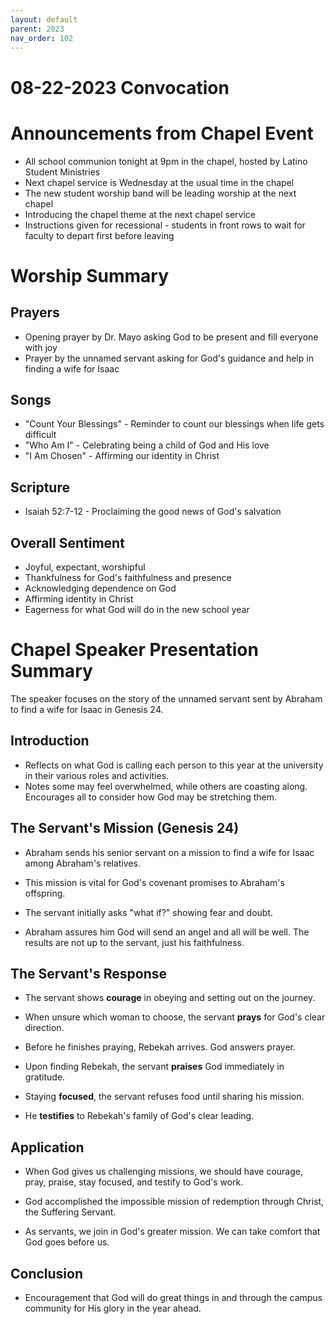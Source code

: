 ```yaml
---
layout: default
parent: 2023
nav_order: 102
---
```


# 08-22-2023 Convocation



# Announcements from Chapel Event

- All school communion tonight at 9pm in the chapel, hosted by Latino Student Ministries
- Next chapel service is Wednesday at the usual time in the chapel 
- The new student worship band will be leading worship at the next chapel
- Introducing the chapel theme at the next chapel service
- Instructions given for recessional - students in front rows to wait for faculty to depart first before leaving


# Worship Summary

## Prayers

- Opening prayer by Dr. Mayo asking God to be present and fill everyone with joy
- Prayer by the unnamed servant asking for God's guidance and help in finding a wife for Isaac

## Songs 

- "Count Your Blessings" - Reminder to count our blessings when life gets difficult
- "Who Am I" - Celebrating being a child of God and His love
- "I Am Chosen" - Affirming our identity in Christ 

## Scripture

- Isaiah 52:7-12 - Proclaiming the good news of God's salvation

## Overall Sentiment

- Joyful, expectant, worshipful 
- Thankfulness for God's faithfulness and presence
- Acknowledging dependence on God
- Affirming identity in Christ
- Eagerness for what God will do in the new school year


# Chapel Speaker Presentation Summary

The speaker focuses on the story of the unnamed servant sent by Abraham to find a wife for Isaac in Genesis 24. 

## Introduction

- Reflects on what God is calling each person to this year at the university in their various roles and activities.  
- Notes some may feel overwhelmed, while others are coasting along. Encourages all to consider how God may be stretching them.

## The Servant's Mission (Genesis 24)

- Abraham sends his senior servant on a mission to find a wife for Isaac among Abraham's relatives.
- This mission is vital for God's covenant promises to Abraham's offspring. 

- The servant initially asks "what if?" showing fear and doubt. 

- Abraham assures him God will send an angel and all will be well. The results are not up to the servant, just his faithfulness.

## The Servant's Response

- The servant shows **courage** in obeying and setting out on the journey. 

- When unsure which woman to choose, the servant **prays** for God's clear direction.

- Before he finishes praying, Rebekah arrives. God answers prayer.

- Upon finding Rebekah, the servant **praises** God immediately in gratitude.

- Staying **focused**, the servant refuses food until sharing his mission. 

- He **testifies** to Rebekah's family of God's clear leading. 

## Application

- When God gives us challenging missions, we should have courage, pray, praise, stay focused, and testify to God's work.

- God accomplished the impossible mission of redemption through Christ, the Suffering Servant. 

- As servants, we join in God's greater mission. We can take comfort that God goes before us.

## Conclusion

- Encouragement that God will do great things in and through the campus community for His glory in the year ahead.